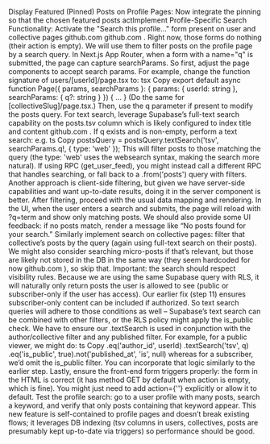 Display Featured (Pinned) Posts on Profile Pages: Now integrate the pinning so that the chosen featured posts actImplement Profile-Specific Search Functionality: Activate the "Search this profile..." form present on user and collective pages
github.com
github.com
. Right now, those forms do nothing (their action is empty). We will use them to filter posts on the profile page by a search query. In Next.js App Router, when a form with a name="q" is submitted, the page can capture searchParams. So first, adjust the page components to accept search params. For example, change the function signature of users/[userId]/page.tsx to:
tsx
Copy
export default async function Page({ params, searchParams }: { params: { userId: string }, searchParams: { q?: string } }) { … }
(Do the same for [collectiveSlug]/page.tsx.) Then, use the q parameter if present to modify the posts query. For text search, leverage Supabase’s full-text search capability on the posts.tsv column which is likely configured to index title and content
github.com
. If q exists and is non-empty, perform a text search: e.g.
ts
Copy
postsQuery = postsQuery.textSearch('tsv', searchParams.q!, { type: 'web' });
This will filter posts to those matching the query (the type: 'web' uses the websearch syntax, making the search more natural). If using RPC (get_user_feed), you might instead call a different RPC that handles searching, or fall back to a .from('posts') query with filters. Another approach is client-side filtering, but given we have server-side capabilities and want up-to-date results, doing it in the server component is better. After filtering, proceed with the usual data mapping and rendering. In the UI, when the user enters a search and submits, the page will reload with ?q=term and show only matching posts. We should also provide some UI feedback: if no posts match, render a message like “No posts found for your search.” Similarly implement search on collective pages: filter that collective’s posts by the query (again using full-text search on their posts). We might also consider searching micro-posts if that’s relevant, but those are likely not stored in the DB in the same way (they seem hardcoded for now
github.com
), so skip that.
Important: the search should respect visibility rules. Because we are using the same Supabase query with RLS, it will naturally only return posts the user is allowed to see (public or subscriber-only if the user has access). Our earlier fix (step 11) ensures subscriber-only content can be included if authorized. So text search queries will adhere to those conditions as well – Supabase’s text search can be combined with other filters, or the RLS policy might apply the is_public check. We have to ensure our .textSearch is used in conjunction with the author/collective filter and any published filter. For example, for a public viewer, we might do:
ts
Copy
.eq('author_id', userId)
.textSearch('tsv', q)
.eq('is_public', true).not('published_at', 'is', null)
whereas for a subscriber, we’d omit the is_public filter. You can incorporate that logic similarly to the earlier step.
Lastly, ensure the front-end form triggers properly: the form in the HTML is correct (it has method GET by default when action is empty, which is fine). You might just need to add action={''} explicitly or allow it to default. Test the profile search: go to a user profile with many posts, search a keyword, and verify that only posts containing that keyword appear. This new feature is self-contained to profile pages and doesn’t break existing flows; it leverages DB indexing (tsv columns in users, collectives, posts are presumably kept up-to-date via triggers) so performance should be good.
